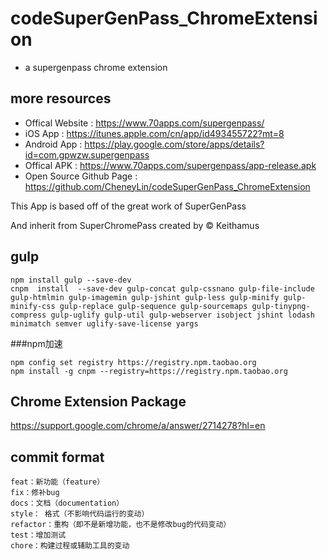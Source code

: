 # codeSuperGenPass_ChromeExtension

 * a supergenpass chrome extension


## more resources


 * Offical Website : https://www.70apps.com/supergenpass/
 * iOS App : https://itunes.apple.com/cn/app/id493455722?mt=8
 * Android App : https://play.google.com/store/apps/details?id=com.gpwzw.supergenpass
 * Offical APK : https://www.70apps.com/supergenpass/app-release.apk
 * Open Source Github Page : https://github.com/CheneyLin/codeSuperGenPass_ChromeExtension


  This App is based off of the great work of
  SuperGenPass

  And inherit from SuperChromePass created by &copy; Keithamus


## gulp

  ```
  npm install gulp --save-dev
  cnpm  install  --save-dev gulp-concat gulp-cssnano gulp-file-include gulp-htmlmin gulp-imagemin gulp-jshint gulp-less gulp-minify gulp-minify-css gulp-replace gulp-sequence gulp-sourcemaps gulp-tinypng-compress gulp-uglify gulp-util gulp-webserver isobject jshint lodash minimatch semver uglify-save-license yargs
  ```

###npm加速

  ```
  npm config set registry https://registry.npm.taobao.org
  npm install -g cnpm --registry=https://registry.npm.taobao.org
  ```
## Chrome Extension Package

https://support.google.com/chrome/a/answer/2714278?hl=en

## commit format

  ```
  feat：新功能（feature）
  fix：修补bug
  docs：文档（documentation）
  style： 格式（不影响代码运行的变动）
  refactor：重构（即不是新增功能，也不是修改bug的代码变动）
  test：增加测试
  chore：构建过程或辅助工具的变动
  ```
